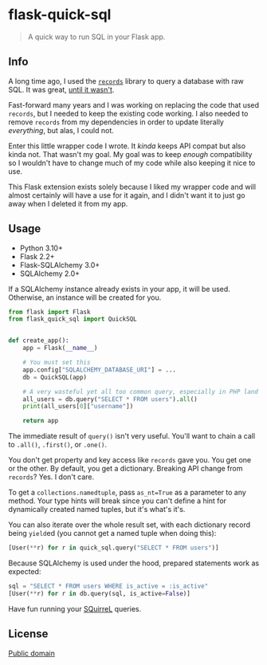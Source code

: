 # flask-quick-sql

> A quick way to run SQL in your Flask app.

## Info

A long time ago, I used the [`records`](https://pypi.org/project/records/) library to query a database
with raw SQL. It was great, [until it wasn't](https://github.com/kennethreitz/records/issues/208).

Fast-forward many years and I was working on replacing the code that used `records`, but I needed to keep
the existing code working. I also needed to remove `records` from my dependencies in order to update
literally _everything_, but alas, I could not.

Enter this little wrapper code I wrote. It _kinda_ keeps API compat but also kinda not.
That wasn't my goal. My goal was to keep _enough_ compatibility so I wouldn't have to
change much of my code while also keeping it nice to use.

This Flask extension exists solely because I liked my wrapper code and will
almost certainly will have a use for it again, and I didn't want it to just go away
when I deleted it from my app.

## Usage

* Python 3.10+
* Flask 2.2+
* Flask-SQLAlchemy 3.0+
* SQLAlchemy 2.0+

If a SQLAlchemy instance already exists in your app, it will be used. Otherwise, an instance
will be created for you.

```python
from flask import Flask
from flask_quick_sql import QuickSQL


def create_app():
    app = Flask(__name__)

    # You must set this
    app.config["SQLALCHEMY_DATABASE_URI"] = ...
    db = QuickSQL(app)

    # A very wasteful yet all too common query, especially in PHP land
    all_users = db.query("SELECT * FROM users").all()
    print(all_users[0]["username"])

    return app
```

The immediate result of `query()` isn't very useful. You'll want to chain a call to `.all()`, `.first()`, or `.one()`.

You don't get property and key access like `records` gave you. You get one or the other.
By default, you get a dictionary. Breaking API change from `records`? Yes. I don't care.

To get a `collections.namedtuple`, pass `as_nt=True` as a parameter to any method.
Your type hints will break since you can't define a hint for dynamically created named tuples,
but it's what's it's.

You can also iterate over the whole result set, with each dictionary record being `yield`ed
(you cannot get a named tuple when doing this):

```python
[User(**r) for r in quick_sql.query("SELECT * FROM users")]
```

Because SQLAlchemy is used under the hood, prepared statements work as expected:

```python
sql = "SELECT * FROM users WHERE is_active = :is_active"
[User(**r) for r in db.query(sql, is_active=False)]
```

Have fun running your [SQuirreL](http://www.squirrelsql.org/) queries.

## License

[Public domain](LICENSE)

